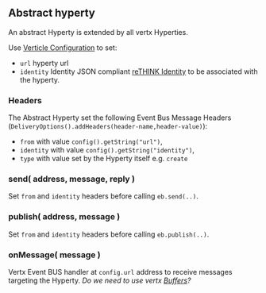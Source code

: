 ## Abstract hyperty

An abstract Hyperty is extended by all vertx Hyperties.

Use [Verticle Configuration](http://vertx.io/docs/vertx-core/java/#_passing_configuration_to_a_verticle) to set:

* `url` hyperty url
* `identity` Identity JSON compliant [reTHINK Identity](https://rethink-project.github.io/specs/datamodel/core/user-identity/readme/) to be associated with the hyperty.

### Headers

The Abstract Hyperty set the following Event Bus Message Headers (`DeliveryOptions().addHeaders(header-name,header-value)`):

* `from` with value `config().getString("url")`,
* `identity` with value `config().getString("identity")`,
* `type` with value set by the Hyperty itself e.g. `create`

### send( address, message, reply )

Set `from` and `identity` headers before calling `eb.send(..)`.

### publish( address, message )

Set `from` and `identity` headers before calling `eb.publish(..)`.

### onMessage( message )

Vertx Event BUS handler at `config.url` address to receive messages targeting the Hyperty. *Do we need to use vertx [Buffers](http://vertx.io/docs/vertx-core/java/#_buffers)?*
